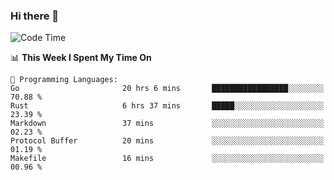 ### Hi there 👋

<!--
**CrazyCollin/crazycollin** is a ✨ _special_ ✨ repository because its `README.md` (this file) appears on your GitHub profile.

Here are some ideas to get you started:

- 🔭 I’m currently working on ...
- 🌱 I’m currently learning ...
- 👯 I’m looking to collaborate on ...
- 🤔 I’m looking for help with ...
- 💬 Ask me about ...
- 📫 How to reach me: ...
- 😄 Pronouns: ...
- ⚡ Fun fact: ...
-->

<!--START_SECTION:waka-->
![Code Time](http://img.shields.io/badge/Code%20Time-261%20hrs%205%20mins-blue)

📊 **This Week I Spent My Time On** 

```text
💬 Programming Languages: 
Go                       20 hrs 6 mins       █████████████████░░░░░░░░   70.88 % 
Rust                     6 hrs 37 mins       █████░░░░░░░░░░░░░░░░░░░░   23.39 % 
Markdown                 37 mins             ░░░░░░░░░░░░░░░░░░░░░░░░░   02.23 % 
Protocol Buffer          20 mins             ░░░░░░░░░░░░░░░░░░░░░░░░░   01.19 % 
Makefile                 16 mins             ░░░░░░░░░░░░░░░░░░░░░░░░░   00.96 % 

```


<!--END_SECTION:waka-->
